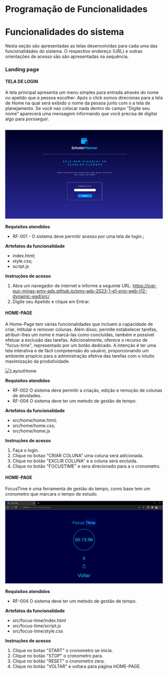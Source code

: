 # Programação de Funcionalidades

# Funcionalidades do sistema

Nesta seção são apresentadas as telas desenvolvidas para cada uma das funcionalidades do sistema. O respectivo endereço (URL) e outras orientações de acesso são são apresentadas na sequência.

### Landing page

#### TELA DE LOGIN
A tela principal apresenta um menu simples para entrada através do nome ou apelido que a pessoa escolher. Após o click somos direcionas para a tela de Home na qual será exibido o nome da pessoa junto com o a tela de planejamento. Se você nao colocar nada dentro do campo "Digite seu nome" aparecerá uma mensagem informando que você precisa de digitar algo para porsseguir.

![LayoutTelaInicial](img/telainicial.png)

__Requisitos atendidos__
* RF-001 - O sistema deve permitir acesso por uma tela de login.;

__Artefatos da funcionalidade__
* index.html;
* style.css;
* script.js

__Instruções de acesso__

1. Abra um navegador de internet e informe a seguinte URL: https://icei-puc-minas-pmv-ads.github.io/pmv-ads-2023-1-e1-proj-web-t12-dynamic-ead/src/
2. Digite seu Apelido e clique em Entrar.

#### HOME-PAGE
A Home-Page tem várias funcionalidades que incluem a capacidade de criar, intitular e remover colunas. Além disso, permite estabelecer tarefas, atribuir-lhes um nome e marcá-las como concluídas, também e possível efetuar a exclusão das tarefas. Adicionalmente, oferece o recurso de "focus-time", representado por um botão dedicado. 
A intenção é  ter uma tela interativa e de fácil compreensão do usuário, proporcionando um ambiente propício para a administração efetiva das tarefas com o intuito maximização da produtividade.

![LayoutHome](img/Evidência02-etapa04.jpeg)

__Requisitos atendidos__
* RF-002 O sistema deve permitir a criação, edição e remoção de colunas de atividades.
* RF-004 O sistema deve ter um metodo de gestão de tempo.   

__Artefatos da funcionalidade__

* src/home/home.html;
* src/home/home.css;
* src/home/home.js

__Instruções de acesso__

1. Faça o login.
2. Clique no botao "CRIAR COLUNA" uma coluna será adicionada.
3. Clique no botão "EXCLIR COLUNA" e a coluna será excluida.
4. Clique no botão "FOCUSTIME" e sera direcionado para a o cronometro.


#### HOME-PAGE
FocusTime é uma ferramenta de gestão do tempo, como base tem um cronometro que marcara o tempo de estudo.

![LayoutFocusTime](img/focustime.png)

__Requisitos atendidos__
* RF-004 O sistema deve ter um metodo de gestão de tempo.   

__Artefatos da funcionalidade__

* src/focus-time/index.html
* src/focus-time/script.js
* src/focus-time/style.css

__Instruções de acesso__


1. Clique no botao "START" o cronometro se inicia.
2. Clique no botão "STOP" o cronometro para.
3. Clique no botão "RESET" o cronometro zera.
4. Clique no botão "VOLTAR" e voltara para página HOME-PAGE.



